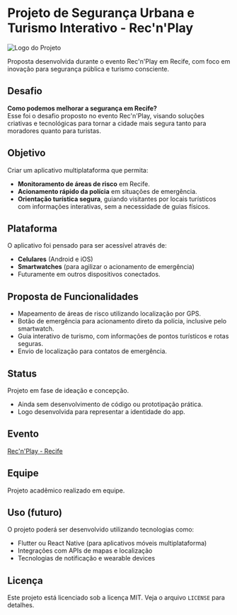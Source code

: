 # Projeto de Segurança Urbana e Turismo Interativo - Rec'n'Play

![Logo do Projeto](https://drive.google.com/uc?id=1E0i40BdHG-YdUybVg-3mOv7Pzd8UnTvB)

Proposta desenvolvida durante o evento Rec'n'Play em Recife, com foco em inovação para segurança pública e turismo consciente.

## Desafio
**Como podemos melhorar a segurança em Recife?**  
Esse foi o desafio proposto no evento Rec'n'Play, visando soluções criativas e tecnológicas para tornar a cidade mais segura tanto para moradores quanto para turistas.

## Objetivo
Criar um aplicativo multiplataforma que permita:
- **Monitoramento de áreas de risco** em Recife.
- **Acionamento rápido da polícia** em situações de emergência.
- **Orientação turística segura**, guiando visitantes por locais turísticos com informações interativas, sem a necessidade de guias físicos.

## Plataforma
O aplicativo foi pensado para ser acessível através de:
- **Celulares** (Android e iOS)
- **Smartwatches** (para agilizar o acionamento de emergência)
- Futuramente em outros dispositivos conectados.

## Proposta de Funcionalidades
- Mapeamento de áreas de risco utilizando localização por GPS.
- Botão de emergência para acionamento direto da polícia, inclusive pelo smartwatch.
- Guia interativo de turismo, com informações de pontos turísticos e rotas seguras.
- Envio de localização para contatos de emergência.

## Status
Projeto em fase de ideação e concepção.
- Ainda sem desenvolvimento de código ou prototipação prática.
- Logo desenvolvida para representar a identidade do app.

## Evento
[Rec'n'Play - Recife](https://recnplay.pe/)

## Equipe
Projeto acadêmico realizado em equipe.

## Uso (futuro)
O projeto poderá ser desenvolvido utilizando tecnologias como:
- Flutter ou React Native (para aplicativos móveis multiplataforma)
- Integrações com APIs de mapas e localização
- Tecnologias de notificação e wearable devices

## Licença
Este projeto está licenciado sob a licença MIT. Veja o arquivo `LICENSE` para detalhes.
